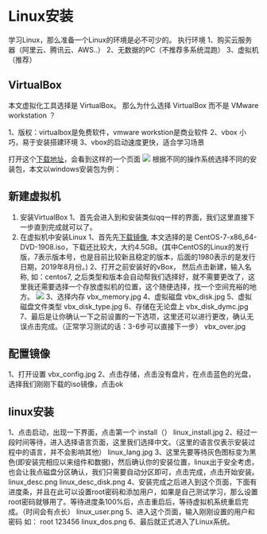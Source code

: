 # Linux安装
学习Linux，那么准备一个Linux的环境是必不可少的。
执行环境
1、购买云服务器（阿里云、腾讯云、AWS..）
2、无数据的PC（不推荐多系统混跑）
3、虚拟机（推荐）

## VirtualBox
本文虚拟化工具选择是 VirtualBox。
那么为什么选择 VirtualBox 而不是 VMware workstation ？

1、版权：virtualbox是免费软件，vmware workstion是商业软件
2、vbox 小巧，易于安装搭建环境
3、vbox的启动速度更快，适合学习场景

打开这个[下载地址](https://www.virtualbox.org/wiki/Downloads)，会看到这样的一个页面
![]("./linux/virtualBox/images/downloadVbs.jpg")
根据不同的操作系统选择不同的安装包，本文以windows安装包为例：
## 新建虚拟机
1. 安装VirtualBox
1、首先会进入到和安装类似qq一样的界面，我们这里直接下一步直到完成就可以了。
2. 在虚拟机中安装Linux
1、首先先[下载镜像](http://mirrors.neusoft.edu.cn/centos/7.7.1908/isos/x86_64/), 本文选择的是 CentOS-7-x86_64-DVD-1908.iso，下载还比较大，大约4.5GB。(其中CentOS的Linux的发行版，7表示版本号，也是目前比较新且稳定的版本，后面的1980表示的是发行日期，2019年8月份。)
2、打开之前安装好的vBox， 然后点击新建，输入名称, 如：centos7, 之后类型和版本会自动帮我们选择好，就不需要更改了，这里我还需要选择一个存放虚拟机的位置，这个随便选择，找一个空间充裕的地方。
![]("./linux/virtualBox/images/CentOS-7-x86_64-DVD-1908.iso")
3、选择内存
vbx_memory.jpg
4、虚拟磁盘
vbx_disk.jpg
5、虚拟磁盘文件类型
vbx_disk_type.jpg
6、存储在无论盘上
vbx_disk_dymc.jpg
7、最后是让你确认一下之前设置的一下选项，这里还可以进行更改，确认无误点击完成。（正常学习测试的话：3-6步可以直接下一步）
vbx_over.jpg

## 配置镜像
1、打开设置
vbx_config.jpg
2、点击存储，点击没有盘片，在点击蓝色的光盘，选择我们刚刚下载的iso镜像，点击ok

## linux安装
1、点击启动，出现一下界面，点击第一个 install（）
linux_install.jpg
2、经过一段时间等待，进入选择语言页面，这里我们选择中文。（这里的语言仅表示安装过程中的语言，并不会影响其他）
linux_lang.jpg
3、这里先要等待灰色图标变为黑色(即安装完相应以来组件和数据)，然后确认你的安装位置，linux出于安全考虑，也会让我点磁盘分区确认，我们只需要自动分区即可，点击完成，点击开始安装。
linux_desc.png
linux_desc_disk.png
4、安装完成之后进入到这个页面，下面有进度条，并且在此可以设置root密码和添加用户，如果是自己测试学习，那么设置root密码就够用了。等待进度条100%后，点击重启后，等待虚拟机系统重启完成。（时间会有点长）
linux_user.png
5、进入这个页面，输入刚刚设置的用户和密码
如：
root
123456
linux_dos.png
6、最后就正式进入了Linux系统。


